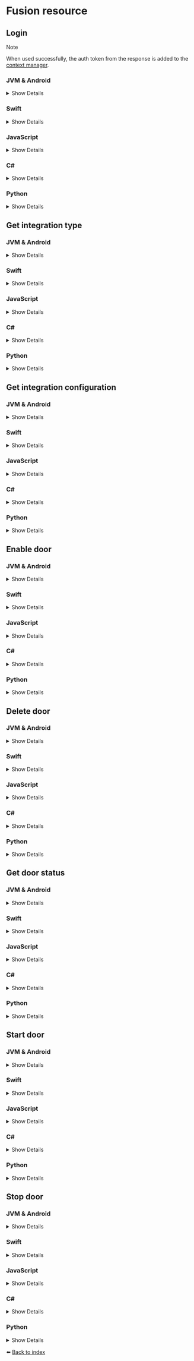 # Fusion resource

## Login

> [!NOTE]  
> When used successfully, the auth token from the response is added to the [context manager](06_CONTEXT-MANAGER.md).

### JVM & Android
<details>
<summary>Show Details</summary>

```kotlin
val response = sdk.fusion().login("EMAIL", "PASSWORD")
```

💡 **Note:** In Java, use the `fusionAsync` function, which returns a `CompletableFuture<Void>` instead.
</details>

### Swift
<details>
<summary>Show Details</summary>

```swift
sdk.fusion().login(email: "EMAIL", password: "PASSWORD")
```
</details>

### JavaScript
<details>
<summary>Show Details</summary>

```js
const response = await doordeck.com.doordeck.multiplatform.sdk.api.fusion().login("EMAIL", "PASSWORD");
```
</details>

### C#
<details>
<summary>Show Details</summary>

```csharp
var data = new FusionLoginData("EMAIL", "PASSWORD");
var response = await sdk.GetFusion().Login(data);
```
</details>

### Python
<details>
<summary>Show Details</summary>

```python
response = await sdk.fusion.login("EMAIL", "PASSWORD")
```
</details>

## Get integration type

### JVM & Android
<details>
<summary>Show Details</summary>

```kotlin
val response = sdk.fusion().getIntegrationType()
```

💡 **Note:** In Java, use the `getIntegrationTypeAsync` function, which returns a `CompletableFuture<IntegrationTypeResponse>` instead.
</details>

### Swift
<details>
<summary>Show Details</summary>

```swift
let response = sdk.fusion().getIntegrationType()
```
</details>

### JavaScript
<details>
<summary>Show Details</summary>

```js
const response = await doordeck.com.doordeck.multiplatform.sdk.api.fusion().getIntegrationType();
```
</details>

### C#
<details>
<summary>Show Details</summary>

```csharp
var response = await sdk.GetFusion().GetIntegrationType();
```
</details>

### Python
<details>
<summary>Show Details</summary>

```python
response = await sdk.fusion.get_integration_type()
```
</details>

## Get integration configuration

### JVM & Android
<details>
<summary>Show Details</summary>

```kotlin
val response = sdk.fusion().getIntegrationConfiguration("demo")
```

💡 **Note:** In Java, use the `getIntegrationConfigurationAsync` function, which returns a `CompletableFuture<List<IntegrationConfigurationResponse>>` instead.
</details>

### Swift
<details>
<summary>Show Details</summary>

```swift
let response = sdk.fusion().getIntegrationConfiguration(type: "demo")
```
</details>

### JavaScript
<details>
<summary>Show Details</summary>

```js
const response = await doordeck.com.doordeck.multiplatform.sdk.api.fusion().getIntegrationConfiguration("demo");
```
</details>

### C#
<details>
<summary>Show Details</summary>

```csharp
var data = new GetIntegrationConfigurationData("demo");
var response = await sdk.GetFusion().GetIntegrationConfiguration(data);
```
</details>

### Python
<details>
<summary>Show Details</summary>

```python
response = await sdk.fusion.get_integration_configuration("demo")
```
</details>

## Enable door

### JVM & Android
<details>
<summary>Show Details</summary>

```kotlin
val controller = Fusion.DemoController()
sdk.fusion().enableDoor("NAME", "SITE_ID", controller)
```

💡 **Note:** In Java, use the `enableDoorAsync` function, which returns a `CompletableFuture<Void>` instead.
</details>

### Swift
<details>
<summary>Show Details</summary>

```swift
let controller = Fusion.DemoController()
sdk.fusion().enableDoor(name: "NAME", siteId: "SITE_ID", controller: controller)
```
</details>

### JavaScript
<details>
<summary>Show Details</summary>

```js
const fusion = doordeck.com.doordeck.multiplatform.sdk.model.data.Fusion;
const controller = new fusion.DemoController(8080);
await doordeck.com.doordeck.multiplatform.sdk.api.fusion().enableDoor("NAME", "SITE_ID", controller);
```
</details>

### C#
<details>
<summary>Show Details</summary>

```csharp
var controllerData = new DemoController();
var data = new EnableDoorData("NAME", "SITE_ID", controllerData);
await sdk.GetFusion().EnableDoor(data);
```
</details>

### Python
<details>
<summary>Show Details</summary>

```python
controller = DemoController(8080)
await sdk.fusion.enable_door("NAME", "SITE_ID", controller)
```
</details>

## Delete door

### JVM & Android
<details>
<summary>Show Details</summary>

```kotlin
sdk.fusion().deleteDoor("DEVICE_ID")
```

💡 **Note:** In Java, use the `deleteDoorAsync` function, which returns a `CompletableFuture<Void>` instead.
</details>

### Swift
<details>
<summary>Show Details</summary>

```swift
sdk.fusion().deleteDoor(deviceId: "DEVICE_ID")
```
</details>

### JavaScript
<details>
<summary>Show Details</summary>

```js
await doordeck.com.doordeck.multiplatform.sdk.api.fusion().deleteDoor("DEVICE_ID");
```
</details>

### C#
<details>
<summary>Show Details</summary>

```csharp
var data = new DeviceIdData("DEVICE_ID");
await sdk.GetFusion().DeleteDoor(data);
```
</details>

### Python
<details>
<summary>Show Details</summary>

```python
await sdk.fusion.delete_door("DEVICE_ID")
```
</details>

## Get door status

### JVM & Android
<details>
<summary>Show Details</summary>

```kotlin
val response = sdk.fusion().getDoorStatus("DEVICE_ID")
```

💡 **Note:** In Java, use the `getDoorStatusAsync` function, which returns a `CompletableFuture<DoorStateResponse>` instead.
</details>

### Swift
<details>
<summary>Show Details</summary>

```swift
let response = sdk.fusion().getDoorStatus(deviceId: "DEVICE_ID")
```
</details>

### JavaScript
<details>
<summary>Show Details</summary>

```js
const response = await doordeck.com.doordeck.multiplatform.sdk.api.fusion().getDoorStatus("DEVICE_ID");
```
</details>

### C#
<details>
<summary>Show Details</summary>

```csharp
var data = new DeviceIdData("DEVICE_ID");
var response = await sdk.GetFusion().GetDoorStatus(data);
```
</details>

### Python
<details>
<summary>Show Details</summary>

```python
response = await sdk.fusion.get_door_status("DEVICE_ID")
```
</details>

## Start door

### JVM & Android
<details>
<summary>Show Details</summary>

```kotlin
sdk.fusion().startDoor("DEVICE_ID")
```

💡 **Note:** In Java, use the `startDoorAsync` function, which returns a `CompletableFuture<Void>` instead.
</details>

### Swift
<details>
<summary>Show Details</summary>

```swift
sdk.fusion().startDoor(deviceId: "DEVICE_ID")
```
</details>

### JavaScript
<details>
<summary>Show Details</summary>

```js
await doordeck.com.doordeck.multiplatform.sdk.api.fusion().startDoor("DEVICE_ID");
```
</details>

### C#
<details>
<summary>Show Details</summary>

```csharp
var data = new DeviceIdData("DEVICE_ID");
await sdk.GetFusion().StartDoor(data);
```
</details>

### Python
<details>
<summary>Show Details</summary>

```python
await sdk.fusion.start_door("DEVICE_ID")
```
</details>

## Stop door

### JVM & Android
<details>
<summary>Show Details</summary>

```kotlin
sdk.fusion().stopDoor("DEVICE_ID")
```

💡 **Note:** In Java, use the `stopDoorAsync` function, which returns a `CompletableFuture<Void>` instead.
</details>

### Swift
<details>
<summary>Show Details</summary>

```swift
sdk.fusion().stopDoor(deviceId: "DEVICE_ID")
```
</details>

### JavaScript
<details>
<summary>Show Details</summary>

```js
await doordeck.com.doordeck.multiplatform.sdk.api.fusion().stopDoor("DEVICE_ID");
```
</details>

### C#
<details>
<summary>Show Details</summary>

```csharp
var data = new DeviceIdData("DEVICE_ID");
await sdk.GetFusion().StopDoor(data);
```
</details>

### Python
<details>
<summary>Show Details</summary>

```python
await sdk.fusion.stop_door("DEVICE_ID")
```
</details>

:arrow_left: [Back to index](01_INDEX.md)
